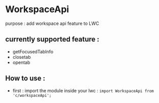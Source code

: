 # WorkspaceApi
purpose : add workspace api feature to LWC

## currently supported feature :

- getFocusedTabInfo
- closetab
- opentab

## How to use :
- first : import the module inside your lwc : ```import WorkspaceApi from 'c/workspaceApi';```
